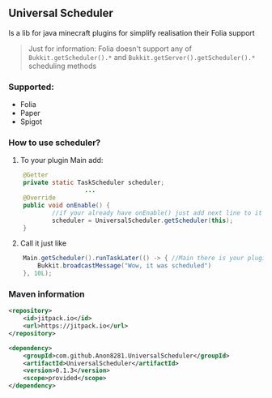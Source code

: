 ## Universal Scheduler
Is a lib for java minecraft plugins for simplify realisation their Folia support 
> Just for information: Folia doesn't support any of `Bukkit.getScheduler().*` and `Bukkit.getServer().getScheduler().*` scheduling methods
### Supported:
- Folia
- Paper
- Spigot

### How to use scheduler?

1. To your plugin Main add:

```java
    @Getter
    private static TaskScheduler scheduler;
                     ...
    @Override
    public void onEnable() {
            //if your already have onEnable() just add next line to it
            scheduler = UniversalScheduler.getScheduler(this);
    }
```

2. Call it just like 
```java
    Main.getScheduler().runTaskLater(() -> { //Main there is your plugin Main
        Bukkit.broadcastMessage("Wow, it was scheduled")
    }, 10L);
```

### Maven information

```xml
<repository>
    <id>jitpack.io</id>
    <url>https://jitpack.io</url>
</repository>
```

```xml
<dependency>
    <groupId>com.github.Anon8281.UniversalScheduler</groupId>
    <artifactId>UniversalScheduler</artifactId>
    <version>0.1.3</version>
    <scope>provided</scope>
</dependency>
 ```
